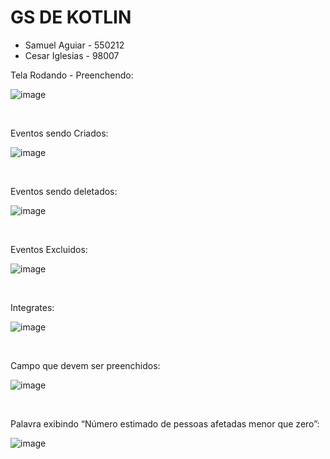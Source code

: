 # GS DE KOTLIN

- Samuel Aguiar - 550212
- Cesar Iglesias - 98007


<p>Tela Rodando - Preenchendo:</p>

![image](https://github.com/user-attachments/assets/95061a45-c34e-48f3-bd2a-094db8f12e07)

</br>

<p>Eventos sendo Criados:</p>

 ![image](https://github.com/user-attachments/assets/c8f9c91c-2e1e-4e34-860f-afdb24149897)

</br>

<p>Eventos sendo deletados:</p>

![image](https://github.com/user-attachments/assets/b8b1fa61-f6b6-4585-8f70-552e6d5bb065)

</br>

<p>Eventos Excluidos:</p>

 ![image](https://github.com/user-attachments/assets/dc3fdc0b-05e0-44d4-b6a7-7934cda0a907)

</br>

<p>Integrates:</p>

 ![image](https://github.com/user-attachments/assets/60f91d4c-dbe2-41e6-b68d-5c460133849a)

</br>

<p>Campo que devem ser preenchidos:</p>

 ![image](https://github.com/user-attachments/assets/001afe34-c24e-4098-a0ea-d3c9fe7a4737)

</br>

<p> Palavra exibindo “Número estimado de pessoas afetadas menor que zero”:</p>

![image](https://github.com/user-attachments/assets/5a10f601-c799-490b-b4cd-ee135711cf21)

